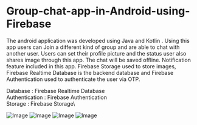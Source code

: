 # Group-chat-app-in-Android-using-Firebase

The android application was developed using Java and Kotlin . Using this app users can Join a different
kind of group and are able to chat with another user. Users can set their  profile picture and the status
user also shares image through this app. The chat will be saved offline. Notification feature included
in this app. Firebase Storage used to store images, Firebase Realtime Database is the backend
database and Firebase Authentication used to authenticate the user via OTP.

Database : Firebase Realtime Database\
Authentication : Firebase Authentication\
Storage : Firebase Storage\


![Image](home.jpg)
![Image](chat.jpg)
![Image](image.jpg)
![Image](profile.jpg)
